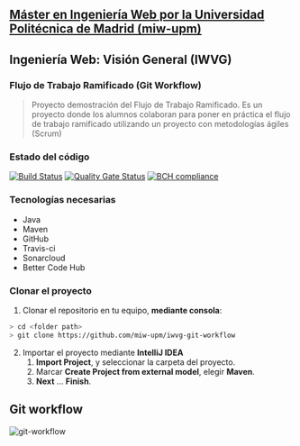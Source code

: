 ## [Máster en Ingeniería Web por la Universidad Politécnica de Madrid (miw-upm)](http://miw.etsisi.upm.es)
## Ingeniería Web: Visión General (IWVG)
### Flujo de Trabajo Ramificado (Git Workflow)
> Proyecto demostración del Flujo de Trabajo Ramificado. Es un proyecto donde los alumnos colaboran para poner en práctica 
el flujo de trabajo ramificado utilizando un proyecto con metodologías ágiles (Scrum)

### Estado del código
[![Build Status](https://travis-ci.org/miw-upm/iwvg-git-workflow.svg?branch=develop)](https://travis-ci.org/miw-upm/iwvg-git-workflow)
[![Quality Gate Status](https://sonarcloud.io/api/project_badges/measure?project=es.upm.miw%3Aiwvg-git-workflow&metric=alert_status)](https://sonarcloud.io/dashboard?id=es.upm.miw%3Aiwvg-git-workflow)
[![BCH compliance](https://bettercodehub.com/edge/badge/miw-upm/iwvg-git-workflow?branch=master)](https://bettercodehub.com/results/miw-upm/iwvg-git-workflow)

### Tecnologías necesarias
* Java
* Maven
* GitHub
* Travis-ci
* Sonarcloud
* Better Code Hub

### Clonar el proyecto
1. Clonar el repositorio en tu equipo, **mediante consola**:
```sh
> cd <folder path>
> git clone https://github.com/miw-upm/iwvg-git-workflow
```
2. Importar el proyecto mediante **IntelliJ IDEA**
   1. **Import Project**, y seleccionar la carpeta del proyecto.
   1. Marcar **Create Project from external model**, elegir **Maven**.
   1. **Next** … **Finish**.

## Git workflow
![git-workflow](https://github.com/miw-upm/iwvg-git-workflow/blob/develop/docs/git-workflow.png)


